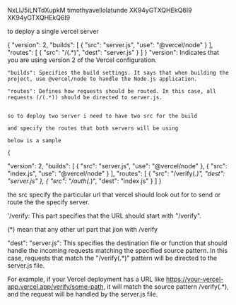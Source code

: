 NxLIJ5iLNTdXupkM
timothyavellolatunde
XK94yGTXQHEkQ6I9
XK94yGTXQHEkQ6I9

to deploy a single vercel server 

{
  "version": 2,
  "builds": [
    {
      "src": "server.js",
      "use": "@vercel/node"
    }
  ],
  "routes": [
    {
      "src": "/(.*)",
      "dest": "server.js"
    }
  ]
}
    "version": Indicates that you are using version 2 of the Vercel configuration.

    "builds": Specifies the build settings. It says that when building the project, use @vercel/node to handle the Node.js application.

    "routes": Defines how requests should be routed. In this case, all requests (/(.*)) should be directed to server.js.


    so to deploy two server i need to have two src for the build

    and specify the routes that both servers will be using

    below is a sample

    {
  "version": 2,
  "builds": [
    { "src": "server.js", "use": "@vercel/node" },
    { "src": "index.js", "use": "@vercel/node" }
  ],
  "routes": [
    {
      "src": "/verify(.*)",
      "dest": "server.js"
    },
    {
      "src": "/auth(.*)",
      "dest": "index.js"
    }
  ]
}


the src specify the particular url that vercel should look out for to send or route the the specify server.

'/verify: This part specifies that the URL should start with "/verify".

(*) mean that any other url part that jion with /verify

"dest": "server.js": This specifies the destination file or function that should handle the incoming requests matching the specified source pattern. In this case, requests that match the "/verify(.*)" pattern will be directed to the server.js file.

For example, if your Vercel deployment has a URL like https://your-vercel-app.vercel.app/verify/some-path, it will match the source pattern /verify(.*), and the request will be handled by the server.js file.